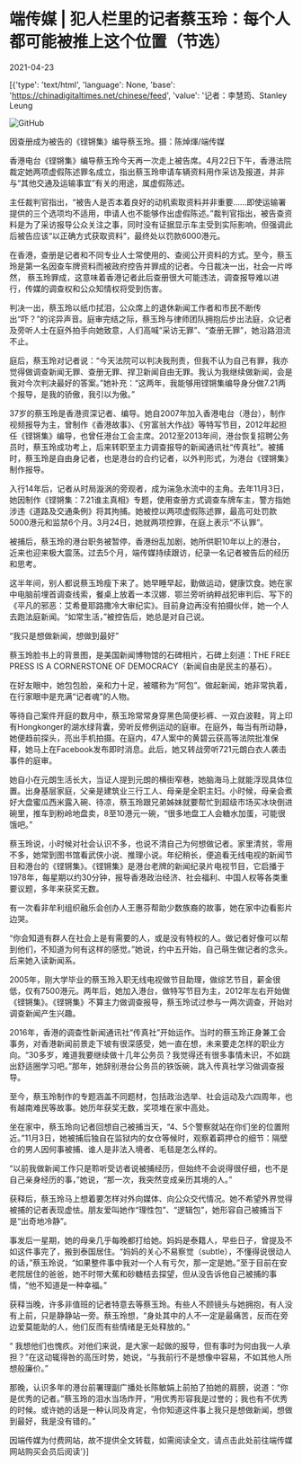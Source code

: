 # 端传媒 | 犯人栏里的记者蔡玉玲：每个人都可能被推上这个位置（节选）

2021-04-23

[{'type': 'text/html', 'language': None, 'base': 'https://chinadigitaltimes.net/chinese/feed', 'value': '记者：李慧筠、Stanley Leung

![GitHub](https://chinadigitaltimes.net/chinese/files/2021/04/post-665192-608255743ae6b.)

因查册成为被告的《铿锵集》编导蔡玉玲。摄：陈焯煇/端传媒

香港电台《铿锵集》编导蔡玉玲今天再一次走上被告席。4月22日下午，香港法院裁定她两项虚假陈述罪名成立，指出蔡玉玲申请车辆资料用作采访及报道，并非与“其他交通及运输事宜”有关的用途，属虚假陈述。

主任裁判官指出，“被告人是否本着良好的动机索取资料并非重要&#8230;&#8230;即使运输署提供的三个选项均不适用，申请人也不能够作出虚假陈述。”裁判官指出，被告查资料是为了采访报导公众关注之事，同时没有证据显示车主受到实际影响，但强调此后被告应该“以正确方式获取资料”，最终处以罚款6000港元。

在香港，查册是记者和不同专业人士常使用的、查阅公开资料的方式。至今，蔡玉玲是第一名因查车牌资料而被政府控告并罪成的记者。今日裁决一出，社会一片哗然， 蔡玉玲罪成，这意味着香港记者此后查册很大可能违法，调查报导难以进行，传媒的调查权和公众知情权将受到伤害。



判决一出，蔡玉玲以纸巾拭泪，公众席上的退休新闻工作者和市民不断传出“吓？”的诧异声音。庭审完结之际，蔡玉玲与律师团队拥抱后步出法庭，众记者及旁听人士在庭外拍手向她致意，人们高喊“采访无罪”、“查册无罪”，她沿路泪流不止。

庭后，蔡玉玲对记者说：“今天法院可以判决我刑责，但我不认为自己有罪，我亦觉得做调查新闻无罪、查册无罪、捍卫新闻自由无罪。我认为我继续做新闻，会是我对今次判决最好的答案。”她补充：“这两年，我能够用铿锵集编导身分做7.21两个报导，是我的骄傲，我引以为傲。”

37岁的蔡玉玲是香港资深记者、编导。她自2007年加入香港电台（港台），制作视频报导为主，曾制作《香港故事》、《穷富翁大作战》等特写节目，2012年起担任《铿锵集》编导，也曾任港台工会主席。2012至2013年间，港台恢复招聘公务员时，蔡玉玲成功考上，后来转职至主力调查报导的新闻通讯社“传真社”。被捕时，蔡玉玲是自由身记者，也是港台的合约记者，以外判形式，为港台《铿锵集》制作报导。

入行14年后，记者从时局漩涡的旁观者，成为湍急水流中的主角。去年11月3日，她因制作《铿锵集：7.21谁主真相》专题，使用查册方式调查车牌车主，警方指她涉违《道路及交通条例》将其拘捕。她被控以两项虚假陈述罪，最高可处罚款5000港元和监禁6个月。3月24日，她就两项控罪，在庭上表示“不认罪”。

被捕后，蔡玉玲的港台职务被暂停，香港纷乱加剧，她所供职10年以上的港台，近来也迎来极大震荡。过去5个月，端传媒持续跟访，纪录一名记者被告后的经历和思考。

这半年间，别人都说蔡玉玲瘦下来了。她早睡早起，勤做运动，健康饮食。她在家中电脑前埋首调查线索，餐桌上放着一本汉娜．鄂兰旁听纳粹战犯审判后、写下的《平凡的邪恶：艾希曼耶路撒冷大审纪实》。目前身边再没有拍摄伙伴，她一个人去跑法庭新闻。“如常生活，”被控告后，她总是对自己说。

“我只是想做新闻，想做到最好”

蔡玉玲脸书上的背景图，是美国新闻博物馆的石碑相片，石碑上刻道：THE FREE PRESS IS A CORNERSTONE OF DEMOCRACY（新闻自由是民主的基石）。

在好友眼中，她包包脸，亲和力十足，被暱称为“阿包”。做起新闻，她非常执着，在行家眼中是充满“记者魂”的人物。

等待自己案件开庭的数月中，蔡玉玲常常身穿黑色简便衫裤、一双白波鞋，背上印有Hongkonger的湖水绿背囊，旁听反修例运动的庭审。在庭外，每当有所动静，她便趋前探头，亮出手机拍摄。在庭内，47人案中的黄碧云获高等法院批准保释，她马上在Facebook发布即时消息。此后，她又转战旁听721元朗白衣人袭击事件的庭审。

她自小在元朗生活长大，当证人提到元朗的横街窄巷，她脑海马上就能浮现具体位置。出身基层家庭，父亲是建筑业三行工人、母亲是全职主妇。小时候，母亲会煮好大盘蜜瓜西米露入碗、待凉，蔡玉玲跟兄弟姊妹就要帮忙到超级市场买冰块倒进碗里，推车到粉岭地盘卖，8至10港元一碗，“很多地盘工人会糖水加蛋，可能很饿吧。”

蔡玉玲说，小时候对社会认识不多，也说不清自己为何想做记者。家里清贫，零用不多，她常到图书馆看武侠小说、推理小说。年纪稍长，便追看无线电视的新闻节目和港台的《铿锵集》。《铿锵集》是港台老牌的新闻纪录片电视节目，它启播于1978年，每星期以约30分钟，报导香港政治经济、社会福利、中国人权等各类重要议题，多年来获奖无数。

有一次看非牟利组织融乐会创办人王惠芬帮助少数族裔的故事，她在家中边看影片边哭。

“你会知道有群人在社会上是有需要的人，或是没有特权的人。做记者好像可以帮到他们，不知道为何有这样的感觉。”她说，约中五开始，自己萌生做记者的念头。后来她入读新闻系。

2005年，刚大学毕业的蔡玉玲入职无线电视做节目助理，做综艺节目，薪金很低，仅有7500港元。两年后，她加入港台，做特写节目为主，2012年左右开始做《铿锵集》。《铿锵集》不算主力做调查报导，蔡玉玲试过参与一两次调查，开始对调查新闻产生兴趣。

2016年，香港的调查性新闻通讯社“传真社”开始运作。当时的蔡玉玲正身兼工会事务，对香港新闻前景走下坡有很深感受，她一直在想，未来要走怎样的职业方向。“30多岁，难道我要继续做十几年公务员？我觉得还有很多事情未识，不如跳出舒适圈学习吧。”那年，她辞别港台公务员的铁饭碗，跳入传真社学习做调查报导。

至今，蔡玉玲制作的专题涵盖不同题材，包括政治选举、社会运动及六四周年，也有越南难民等故事。她历年获奖无数，奖项堆在家中高处。

坐在家中，蔡玉玲向记者回想自己被捕当天，“4、5个警察就站在你们坐的位置附近。”11月3日，她被捕后独自在监狱内的女仓等候时，观察着羁押仓的细节：隔壁仓的男人因何事被捕、谁人是非法入境者、毛毯是怎么样的。

“以前我做新闻工作只是聆听受访者说被捕经历，但始终不会说得很仔细，也不是自己亲身经历的事，”她说，“那一次，我突然变成亲历其境的人。”

获释后，蔡玉玲马上想着要怎样对外向媒体、向公众交代情况。她不希望外界觉得被捕的记者表现虚怯。朋友爱叫她作“理性包”、“逻辑包”，她形容自己被捕当下是“出奇地冷静”。

事发后一星期，她的母亲几乎每晚都打给她。妈妈是泰籍人，早些日子，曾提及不如这件事完了，搬到泰国居住。“妈妈的关心不易察觉（subtle），不懂得说很动人的话，”蔡玉玲说，“如果整件事中我对一个人有亏欠，那一定是她。”至于目前在安老院居住的爸爸，她不时带大蕉和砂糖桔去探望，但从没告诉他自己被捕的事情，“他不知道是一种幸福。”

获释当晚，许多非值班的记者特意去等蔡玉玲。有些人不顾镜头与她拥抱，有人没有上前，只是静静站一旁。蔡玉玲想，“身处其中的人不一定是最痛苦，反而在旁边爱莫能助的人，他们反而有些情绪是无处释放的。”

“ 我想他们也愧疚。对他们来说，是大家一起做的报导，但有事时为何由我一人承担？”在这动辄得咎的高压时势，她说，“与我前行不是想像中容易，不如其他人所想般廉价。”

那晚，认识多年的港台前署理副广播处长陈敏娟上前拍了拍她的肩膀，说道：“你是优秀的记者。”蔡玉玲的泪水当场炸开，“用优秀形容我是过誉的；我也有不优秀的时候。或许她的话是一种认同及肯定，令你知道这件事上我只是想做新闻，想做到最好，我是没有错的。”

因端传媒为付费网站，故不提供全文转载，如需阅读全文，请点击此处前往端传媒网站购买会员后阅读'}]